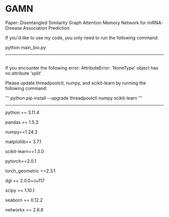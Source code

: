 # GAMN
Paper: Disentangled Similarity Graph Attention Memory Network for miRNA-Disease Association Prediction




If you'd like to use my code, you only need to run the following command:


python main_bio.py





-------------
###### 
If you encounter the following error:
AttributeError: 'NoneType' object has no attribute 'split'


Please update threadpoolctl, numpy, and scikit-learn by running the following command:

''' python
pip install --upgrade threadpoolctl numpy scikit-learn
'''

------------
python == 3.11.4

pandas == 1.5.3

numpy==1.24.3

matplotlib== 3.7.1

scikit-learn==1.3.0

pytorch==2.0.1

torch_geometric ==2.3.1

dgl == 2.0.0+cu117

scipy == 1.10.1

seaborn == 0.12.2

networkx == 2.8.8
